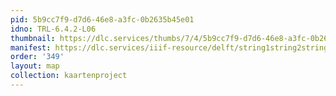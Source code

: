 ```yaml
---
pid: 5b9cc7f9-d7d6-46e8-a3fc-0b2635b45e01
idno: TRL-6.4.2-L06
thumbnail: https://dlc.services/thumbs/7/4/5b9cc7f9-d7d6-46e8-a3fc-0b2635b45e01/full/400,339/0/default.jpg
manifest: https://dlc.services/iiif-resource/delft/string1string2string3/kaartenproject-2007/TRL-6.4.2-L06
order: '349'
layout: map
collection: kaartenproject
---
```

